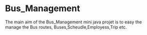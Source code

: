 # Bus_Management
The main aim of the Bus_Management mini java projet is to easy the manage the Bus routes, Buses,Scheudle,Employess,Trip etc.
